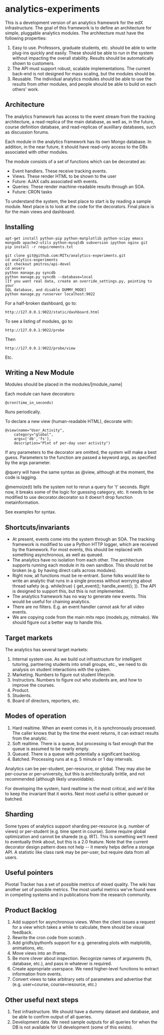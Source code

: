 analytics-experiments
=====================

This is a development version of an analytics framework for the edX
infrastructure. The goal of this framework is to define an
architecture for simple, pluggable analytics modules. The architecture
must have the following properties:

1. Easy to use. Professors, graduate students, etc. should be able to
write plug-ins quickly and easily. These should be able to run in the
system without impacting the overall stability. Results should be
automatically shown to customers. 
2. The API must support robust, scalable implementations. The current
back-end is not designed for mass scaling, but the modules should be. 
3. Reusable. The individual analytics modules should be able to use
the results from other modules, and people should be able to build on
each others' work.

Architecture
------------

The analytics framework has access to the event stream from the
tracking architecture, a read-replica of the main database, as well
as, in the future, course definition database, and read-replicas of
auxilliary databases, such as discussion forums. 

Each module in the analytics framework has its own Mongo database. In
addition, in the near future, it should have read-only access to the
DBs associated with other modules.

The module consists of a set of functions which can be decorated as: 
* Event handlers. These receive tracking events. 
* Views. These render HTML to be shown to the user
* Future: AJAX calls associated with events. 
* Queries: These render machine-readable results through an SOA. 
* Future: CRON tasks

To understand the system, the best place to start is by reading a
sample module. Next place is to look at the code for the
decorators. Final place is for the main views and dashboard. 

Installing
----------

    apt-get install python-pip python-matplotlib python-scipy emacs mongodb apache2-utils python-mysqldb subversion ipython nginx git 
    pip install -r requirements.txt
    
    git clone git@github.com:MITx/analytics-experiments.git
    cd analytics-experiments
    git checkout pmitros/api-devel
    cd anserv
    python manage.py syncdb
    python manage.py syncdb --database=local
    [If you want real data, create an override_settings.py, pointing to your 
    SQL database, and disable DUMMY_MODE]
    python manage.py runserver localhost:9022

For a half-broken dashboard, go to: 

    http://127.0.0.1:9022/static/dashboard.html

To see a listing of modules, go to: 

    http://127.0.0.1:9022/probe

Then 

    http://127.0.0.1:9022/probe/view

Etc. 

Writing a New Module
--------------------
Modules should be placed in the modules/[module_name]

Each module can have decorators: 

    @cron(time_in_seconds)

Runs periodically. 

To declare a new view (human-readable HTML), decorate with: 

    @view(name="User_Activity", 
        category="global", 
        args=['db','fs'], 
        description="Plot of per-day user activity")

If any parameters to the decorator are omitted, the system will make a
best guess. Parameters to the function are passed a keyword args, as
specified by the args parameter.

@query will have the same syntax as @view, although at the moment, the
code is lagging.

@memoize(t) tells the system not to rerun a query for 't'
seconds. Right now, it breaks some of the logic for guessing category,
etc. It needs to be modified to use decorator.decorator so it doesn't
drop function metainformation.

See examples for syntax. 

Shortcuts/invariants
--------------------

* At present, events come into the system through an SOA. The tracking
framework is modified to use a Python HTTP logger, which are received
by the framework. For most events, this should be replaced with
something asynchronous, as well as queued.
* The analytics have no isolation from each other. The architecture
supports running each module in its own sandbox. This should not be
broken (e.g. by having direct calls across modules).
* Right now, all functions must be re-entrant. Some folks would like to
write an analytic that runs in a single process without worrying about
thread safety (e.g. while(true) { get_event(); handle_event(); }). The
API is designed to support this, but this is not implemented.
* The analytics framework has no way to generate new events. This would be 
useful for chaining analytics.
* There are no filters. E.g. an event handler cannot ask for all video events. 
* We are copying code from the main mitx repo (models.py, mitmako). We
  should figure out a better way to handle this.

Target markets
--------------

The analytics has several target markets: 

1. Internal system use. As we build out infrastructure for intelligent
tutoring, partnering students into small groups, etc., we need to do
analysis on student interactions with the system.
2. Marketing. Numbers to figure out student lifecycle. 
3. Instructors. Numbers to figure out who students are, and how to
improve the courses. 
4. Product. 
5. Students. 
6. Board of directors, reporters, etc. 

Modes of operation
------------------

1. Hard realtime. When an event comes in, it is synchronously
processed. The caller knows that by the time the event returns, it can
extract results from the analytic.
2. Soft realtime. There is a queue, but processing is fast enough that
the queue is assumed to be nearly empty.
3. Queued. There is a queue with potentially a significant backlog. 
4. Batched. Processing runs at e.g. 5 minute or 1 day intervals. 

Analytics can be per-student, per-resource, or global. They may also
be per-course or per-university, but this is architecturally brittle,
and not recommended (although likely unavoidable).

For developing the system, hard realtime is the most critical, and
we'd like to keep the invariant that it works. Next most useful is
either queued or batched. 

Sharding
--------

Some types of analytics support sharding per-resource (e.g. number of
views) or per-student (e.g. time spent in course). Some require global
optimization and cannot be sharede (e.g. IRT). This is something we'll
need to eventually think about, but this is a 2.0 feature. Note that
the current decorator design pattern does not help -- it merely helps
define a storage API. A statistic like class rank may be per-user, but
require data from all users. 

Useful pointers
---------------

Pivotal Tracker has a set of possible metrics of mixed quality. The
wiki has another set of possible metrics. The most useful metrics
we've found were in competing systems and in publications from the
research community.

Product Backlog
----------

1. Add support for asynchronous views. When the client issues a
request for a view which takes a while to calculate, there should be
visual feedback.
2. Rewrite the cron code from scratch .
3. Add gridfs/pythonfs support for e.g. generating plots with
matplotlib, animations, etc.
4. Move views into an iframe. 
5. Be more clever about inspection. Recognize names of arguments (fs,
database, etc.), and pass in whatever is required.
6. Create appropriate userspace. We need higher-level functions to
extract information from events.
7. Convert views to take arbitrary sets of parameters and advertise
that (e.g. user+course, course+resource, etc.)

Other useful next steps
-----------------------

1. Test infrastructure. We should have a dummy dataset and database,
and be able to confirm output of all queries.
2. Development data. We need sample outputs for all queries for when
the DB is not available for UI development (some of this exists). 
